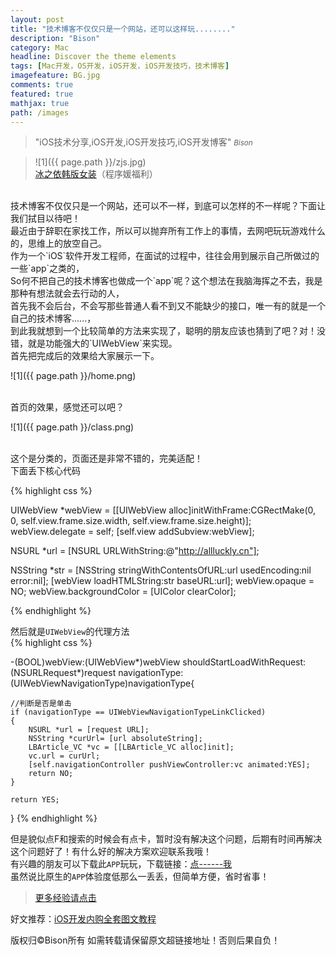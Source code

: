 ```yaml
---
layout: post
title: "技术博客不仅仅只是一个网站，还可以这样玩........"
description: "Bison"
category: Mac
headline: Discover the theme elements
tags: [Mac开发，OS开发，iOS开发，iOS开发技巧，技术博客]
imagefeature: BG.jpg
comments: true
featured: true
mathjax: true
path: /images
---
```


>&quot;iOS技术分享,iOS开发,iOS开发技巧,iOS开发博客&quot;
><small><cite title="Plato">Bison</cite></small>

>![1]({{ page.path }}/zjs.jpg)<br>
>[冰之依韩版女装](http://allluckly.taobao.com/)（程序媛福利）<br>


<br>
技术博客不仅仅只是一个网站，还可以不一样，到底可以怎样的不一样呢？下面让我们拭目以待吧！<br>
最近由于辞职在家找工作，所以可以抛弃所有工作上的事情，去网吧玩玩游戏什么的，思维上的放空自己。<br>
作为一个`iOS`软件开发工程师，在面试的过程中，往往会用到展示自己所做过的一些`app`之类的，<br>
So何不把自己的技术博客也做成一个`app`呢？这个想法在我脑海挥之不去，我是那种有想法就会去行动的人，<br>
首先我不会后台，不会写那些普通人看不到又不能缺少的接口，唯一有的就是一个自己的技术博客......，<br>
到此我就想到一个比较简单的方法来实现了，聪明的朋友应该也猜到了吧？对！没错，就是功能强大的`UIWebView`来实现。<br>
首先把完成后的效果给大家展示一下。
<br>

![1]({{ page.path }}/home.png)

<br>
首页的效果，感觉还可以吧？<br>

![1]({{ page.path }}/class.png)

<br>
这个是分类的，页面还是非常不错的，完美适配！<br>
下面丢下核心代码<br>

{% highlight css %}

UIWebView *webView = [[UIWebView alloc]initWithFrame:CGRectMake(0, 0, self.view.frame.size.width, self.view.frame.size.height)];
webView.delegate = self;
[self.view addSubview:webView];

NSURL *url = [NSURL URLWithString:@"http://allluckly.cn"];

NSString *str = [NSString stringWithContentsOfURL:url usedEncoding:nil error:nil];
[webView loadHTMLString:str baseURL:url];
webView.opaque = NO;
webView.backgroundColor = [UIColor clearColor];

{% endhighlight %}

然后就是`UIWebView`的代理方法<br>
{% highlight css %}

-(BOOL)webView:(UIWebView*)webView shouldStartLoadWithRequest:(NSURLRequest*)request navigationType:(UIWebViewNavigationType)navigationType{

    //判断是否是单击
    if (navigationType == UIWebViewNavigationTypeLinkClicked)
    {
        NSURL *url = [request URL];
        NSString *curUrl= [url absoluteString];
        LBArticle_VC *vc = [[LBArticle_VC alloc]init];
        vc.url = curUrl;
        [self.navigationController pushViewController:vc animated:YES];
        return NO;
    }

    return YES;
}
{% endhighlight %}
<br>

但是貌似点F和搜索的时候会有点卡，暂时没有解决这个问题，后期有时间再解决这个问题好了！有什么好的解决方案欢迎联系我哦！<br>
有兴趣的朋友可以下载此`APP`玩玩，下载链接：[点------我](http://fir.im/crfw)<br>
虽然说比原生的`APP`体验度低那么一丢丢，但简单方便，省时省事！<br>

> [更多经验请点击](http://www.allluckly.cn/)<br>

好文推荐：[iOS开发内购全套图文教程](http://allluckly.cn/ios支付/iOS开发2015年最新内购教程/)<br>

版权归©Bison所有 如需转载请保留原文超链接地址！否则后果自负！







